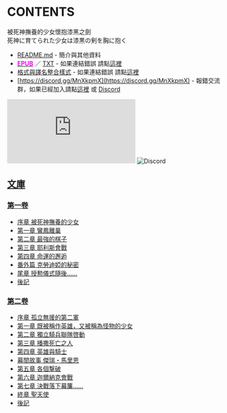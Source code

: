 # CONTENTS

被死神撫養的少女懷抱漆黑之劍  
死神に育てられた少女は漆黒の剣を胸に抱く


- [README.md](README.md) - 簡介與其他資料
- [<span style="color:fuchsia;font-weight:bold;">EPUB</span>](https://gitlab.com/demonovel/epub-txt/blob/master/wenku8/%E8%A2%AB%E6%AD%BB%E7%A5%9E%E6%92%AB%E9%A4%8A%E7%9A%84%E5%B0%91%E5%A5%B3%E6%87%B7%E6%8A%B1%E6%BC%86%E9%BB%91%E4%B9%8B%E5%8A%8D.epub) ／ [TXT](https://gitlab.com/demonovel/epub-txt/blob/master/wenku8/out/%E8%A2%AB%E6%AD%BB%E7%A5%9E%E6%92%AB%E9%A4%8A%E7%9A%84%E5%B0%91%E5%A5%B3%E6%87%B7%E6%8A%B1%E6%BC%86%E9%BB%91%E4%B9%8B%E5%8A%8D.out.txt) - 如果連結錯誤 請點[這裡](https://gitlab.com/demonovel/epub-txt/blob/master/wenku8/)
- [格式與譯名整合樣式](https://github.com/bluelovers/node-novel/blob/master/lib/locales/%E8%A2%AB%E6%AD%BB%E7%A5%9E%E6%92%AB%E9%A4%8A%E7%9A%84%E5%B0%91%E5%A5%B3%E6%87%B7%E6%8A%B1%E6%BC%86%E9%BB%91%E4%B9%8B%E5%8A%8D.ts) - 如果連結錯誤 請點[這裡](https://github.com/bluelovers/node-novel/blob/master/lib/locales/)
- [https://discord.gg/MnXkpmX](https://discord.gg/MnXkpmX) - 報錯交流群，如果已經加入請點[這裡](https://discordapp.com/channels/467794087769014273/467794088285175809) 或 [Discord](https://discordapp.com/channels/@me)


![導航目錄](https://chart.apis.google.com/chart?cht=qr&chs=150x150&chl=https://gitee.com/bluelovers/novel/tree/master/wenku8/被死神撫養的少女懷抱漆黑之劍/導航目錄.md)  ![Discord](https://chart.apis.google.com/chart?cht=qr&chs=150x150&chl=https://discord.gg/MnXkpmX)




## [文庫](00010_%E6%96%87%E5%BA%AB)


### [第一卷](00010_%E6%96%87%E5%BA%AB/00000_%E7%AC%AC%E4%B8%80%E5%8D%B7)

- [序章 被死神撫養的少女](00010_%E6%96%87%E5%BA%AB/00000_%E7%AC%AC%E4%B8%80%E5%8D%B7/00010_%E5%BA%8F%E7%AB%A0%20%E8%A2%AB%E6%AD%BB%E7%A5%9E%E6%92%AB%E9%A4%8A%E7%9A%84%E5%B0%91%E5%A5%B3.txt)
- [第一章 鸞鳳離巢](00010_%E6%96%87%E5%BA%AB/00000_%E7%AC%AC%E4%B8%80%E5%8D%B7/00020_%E7%AC%AC%E4%B8%80%E7%AB%A0%20%E9%B8%9E%E9%B3%B3%E9%9B%A2%E5%B7%A2.txt)
- [第二章 最強的棋子](00010_%E6%96%87%E5%BA%AB/00000_%E7%AC%AC%E4%B8%80%E5%8D%B7/00030_%E7%AC%AC%E4%BA%8C%E7%AB%A0%20%E6%9C%80%E5%BC%B7%E7%9A%84%E6%A3%8B%E5%AD%90.txt)
- [第三章 耶利斯會戰](00010_%E6%96%87%E5%BA%AB/00000_%E7%AC%AC%E4%B8%80%E5%8D%B7/00040_%E7%AC%AC%E4%B8%89%E7%AB%A0%20%E8%80%B6%E5%88%A9%E6%96%AF%E6%9C%83%E6%88%B0.txt)
- [第四章 命運的邂逅](00010_%E6%96%87%E5%BA%AB/00000_%E7%AC%AC%E4%B8%80%E5%8D%B7/00050_%E7%AC%AC%E5%9B%9B%E7%AB%A0%20%E5%91%BD%E9%81%8B%E7%9A%84%E9%82%82%E9%80%85.txt)
- [番外篇 克勞迪婭的秘密](00010_%E6%96%87%E5%BA%AB/00000_%E7%AC%AC%E4%B8%80%E5%8D%B7/00060_%E7%95%AA%E5%A4%96%E7%AF%87%20%E5%85%8B%E5%8B%9E%E8%BF%AA%E5%A9%AD%E7%9A%84%E7%A7%98%E5%AF%86.txt)
- [尾章 授勲儀式隨後……](00010_%E6%96%87%E5%BA%AB/00000_%E7%AC%AC%E4%B8%80%E5%8D%B7/00070_%E5%B0%BE%E7%AB%A0%20%E6%8E%88%E5%8B%B2%E5%84%80%E5%BC%8F%E9%9A%A8%E5%BE%8C%E2%80%A6%E2%80%A6.txt)
- [後記](00010_%E6%96%87%E5%BA%AB/00000_%E7%AC%AC%E4%B8%80%E5%8D%B7/00080_%E5%BE%8C%E8%A8%98.txt)

### [第二卷](00010_%E6%96%87%E5%BA%AB/00010_%E7%AC%AC%E4%BA%8C%E5%8D%B7)

- [序章 孤立無援的第二軍](00010_%E6%96%87%E5%BA%AB/00010_%E7%AC%AC%E4%BA%8C%E5%8D%B7/00010_%E5%BA%8F%E7%AB%A0%20%E5%AD%A4%E7%AB%8B%E7%84%A1%E6%8F%B4%E7%9A%84%E7%AC%AC%E4%BA%8C%E8%BB%8D.txt)
- [第一章 既被稱作英雄，又被稱為怪物的少女](00010_%E6%96%87%E5%BA%AB/00010_%E7%AC%AC%E4%BA%8C%E5%8D%B7/00020_%E7%AC%AC%E4%B8%80%E7%AB%A0%20%E6%97%A2%E8%A2%AB%E7%A8%B1%E4%BD%9C%E8%8B%B1%E9%9B%84%EF%BC%8C%E5%8F%88%E8%A2%AB%E7%A8%B1%E7%82%BA%E6%80%AA%E7%89%A9%E7%9A%84%E5%B0%91%E5%A5%B3.txt)
- [第二章 獨立騎兵聯隊啓動](00010_%E6%96%87%E5%BA%AB/00010_%E7%AC%AC%E4%BA%8C%E5%8D%B7/00030_%E7%AC%AC%E4%BA%8C%E7%AB%A0%20%E7%8D%A8%E7%AB%8B%E9%A8%8E%E5%85%B5%E8%81%AF%E9%9A%8A%E5%95%93%E5%8B%95.txt)
- [第三章 播撒死亡之人](00010_%E6%96%87%E5%BA%AB/00010_%E7%AC%AC%E4%BA%8C%E5%8D%B7/00040_%E7%AC%AC%E4%B8%89%E7%AB%A0%20%E6%92%AD%E6%92%92%E6%AD%BB%E4%BA%A1%E4%B9%8B%E4%BA%BA.txt)
- [第四章 英雄與騎士](00010_%E6%96%87%E5%BA%AB/00010_%E7%AC%AC%E4%BA%8C%E5%8D%B7/00050_%E7%AC%AC%E5%9B%9B%E7%AB%A0%20%E8%8B%B1%E9%9B%84%E8%88%87%E9%A8%8E%E5%A3%AB.txt)
- [幕間故事 傑瑞・馬里恩](00010_%E6%96%87%E5%BA%AB/00010_%E7%AC%AC%E4%BA%8C%E5%8D%B7/00060_%E5%B9%95%E9%96%93%E6%95%85%E4%BA%8B%20%E5%82%91%E7%91%9E%E3%83%BB%E9%A6%AC%E9%87%8C%E6%81%A9.txt)
- [第五章 各個撃破](00010_%E6%96%87%E5%BA%AB/00010_%E7%AC%AC%E4%BA%8C%E5%8D%B7/00070_%E7%AC%AC%E4%BA%94%E7%AB%A0%20%E5%90%84%E5%80%8B%E6%92%83%E7%A0%B4.txt)
- [第六章 迦爾納克會戰](00010_%E6%96%87%E5%BA%AB/00010_%E7%AC%AC%E4%BA%8C%E5%8D%B7/00080_%E7%AC%AC%E5%85%AD%E7%AB%A0%20%E8%BF%A6%E7%88%BE%E7%B4%8D%E5%85%8B%E6%9C%83%E6%88%B0.txt)
- [第七章 決戰落下幕簾……](00010_%E6%96%87%E5%BA%AB/00010_%E7%AC%AC%E4%BA%8C%E5%8D%B7/00090_%E7%AC%AC%E4%B8%83%E7%AB%A0%20%E6%B1%BA%E6%88%B0%E8%90%BD%E4%B8%8B%E5%B9%95%E7%B0%BE%E2%80%A6%E2%80%A6.txt)
- [終章 聖天使](00010_%E6%96%87%E5%BA%AB/00010_%E7%AC%AC%E4%BA%8C%E5%8D%B7/00100_%E7%B5%82%E7%AB%A0%20%E8%81%96%E5%A4%A9%E4%BD%BF.txt)
- [後記](00010_%E6%96%87%E5%BA%AB/00010_%E7%AC%AC%E4%BA%8C%E5%8D%B7/00110_%E5%BE%8C%E8%A8%98.txt)

